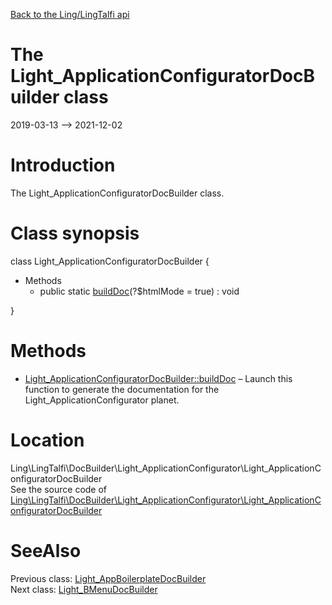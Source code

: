 [Back to the Ling/LingTalfi api](https://github.com/lingtalfi/LingTalfi/blob/master/doc/api/Ling/LingTalfi.md)



The Light_ApplicationConfiguratorDocBuilder class
================
2019-03-13 --> 2021-12-02






Introduction
============

The Light_ApplicationConfiguratorDocBuilder class.



Class synopsis
==============


class <span class="pl-k">Light_ApplicationConfiguratorDocBuilder</span>  {

- Methods
    - public static [buildDoc](https://github.com/lingtalfi/LingTalfi/blob/master/doc/api/Ling/LingTalfi/DocBuilder/Light_ApplicationConfigurator/Light_ApplicationConfiguratorDocBuilder/buildDoc.md)(?$htmlMode = true) : void

}






Methods
==============

- [Light_ApplicationConfiguratorDocBuilder::buildDoc](https://github.com/lingtalfi/LingTalfi/blob/master/doc/api/Ling/LingTalfi/DocBuilder/Light_ApplicationConfigurator/Light_ApplicationConfiguratorDocBuilder/buildDoc.md) &ndash; Launch this function to generate the documentation for the Light_ApplicationConfigurator planet.





Location
=============
Ling\LingTalfi\DocBuilder\Light_ApplicationConfigurator\Light_ApplicationConfiguratorDocBuilder<br>
See the source code of [Ling\LingTalfi\DocBuilder\Light_ApplicationConfigurator\Light_ApplicationConfiguratorDocBuilder](https://github.com/lingtalfi/LingTalfi/blob/master/DocBuilder/Light_ApplicationConfigurator/Light_ApplicationConfiguratorDocBuilder.php)



SeeAlso
==============
Previous class: [Light_AppBoilerplateDocBuilder](https://github.com/lingtalfi/LingTalfi/blob/master/doc/api/Ling/LingTalfi/DocBuilder/Light_AppBoilerplate/Light_AppBoilerplateDocBuilder.md)<br>Next class: [Light_BMenuDocBuilder](https://github.com/lingtalfi/LingTalfi/blob/master/doc/api/Ling/LingTalfi/DocBuilder/Light_BMenu/Light_BMenuDocBuilder.md)<br>
